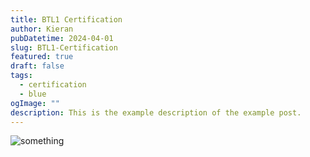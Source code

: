 ```yaml
---
title: BTL1 Certification
author: Kieran
pubDatetime: 2024-04-01
slug: BTL1-Certification
featured: true
draft: false
tags:
  - certification
  - blue
ogImage: ""
description: This is the example description of the example post.
---
```


![something](/assets/images/blue-team-certificate.png)